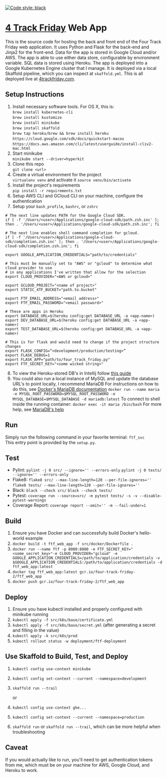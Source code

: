[![Code style: black](https://img.shields.io/badge/code%20style-black-000000.svg)](https://github.com/psf/black)

# [4 Track Friday](http://4trackfriday.com) Web App

This is the source code for hosting the back and front end of the Four Track Friday web application.
It uses Python and Flask for the back-end and Jinja2 for the front-end. Data for the app is stored 
in Google Cloud and/or AWS.
The app is able to use either data store, configurable by environment variable.
SQL data is stored using Heroku. 
The app is deployed into a Google Kubernetes Engine cluster that I manage. It is deployed via a local Skaffold
pipeline, which you can inspect at `skaffold.yml`. This is all deployed live at [4trackfriday.com](http://4trackfriday.com).

## Setup Instructions
1) Install necessary software tools. For OS X, this is:<br/>
`brew install kubernetes-cli`<br/>
`brew install kustomize`<br/>
`brew install minikube`<br/>
`brew install skaffold`<br/>
`brew tap heroku/brew && brew install heroku`<br/>
`https://cloud.google.com/sdk/docs/quickstart-macos`<br/>
`https://docs.aws.amazon.com/cli/latest/userguide/install-cliv2-mac.html`
2) Start minikube<br/>
`minikube start --driver=hyperkit`<br/>
3) Clone this repo<br/> 
`git clone <url>`
4) Create a virtual environment for the project<br/>
`virtualenv venv` and activate it `source venv/bin/activate`
5) Install the project's requirements<br/>
`pip install -r requirements.txt`
6) Setup AWS CLI and GCloud CLI on your machine, configure the authentication
7) Setup your `bash_profile`, `bashrc`, or `zshrc`
```$xslt
# The next line updates PATH for the Google Cloud SDK.
if [ -f '/Users/<user>/Applications/google-cloud-sdk/path.zsh.inc' ]; then . '/Users/<user>/Applications/google-cloud-sdk/path.zsh.inc'; fi

# The next line enables shell command completion for gcloud.
if [ -f '/Users/<user>/Applications/google-cloud-sdk/completion.zsh.inc' ]; then . '/Users/<user>/Applications/google-cloud-sdk/completion.zsh.inc'; fi

export GOOGLE_APPLICATION_CREDENTIALS="path/to/credentials"

# This must be manually set to "AWS" or "gcloud" to determine what cloud provider to use
# in any applications I've written that allow for the selection
export CLOUD_PROVIDER="<AWS or gcloud>"

export GCLOUD_PROJECT="<name of project>"
export STATIC_4TF_BUCKET="path.to.bucket"

export FTF_EMAIL_ADDRESS="<email address>"
export FTF_EMAIL_PASSWORD="<email password>"

# These are apps in Heroku
export DATABASE_URL=$(heroku config:get DATABASE_URL -a <app-name>)
export DEV_DATABASE_URL=$(heroku config:get DATABASE_URL -a <app-name>)
export TEST_DATABASE_URL=$(heroku config:get DATABASE_URL -a <app-name>)

# This is for flask and would need to change if the project structure changes
export FLASK_CONFIG=“<development/production/testing>”
export FLASK_DEBUG=1
export FLASK_APP="path/to/four_track_friday.py"
export FTF_SECRET_KEY="<some wicked string>"
```
8) To view the Heroku-stored DB's in Intellij follow [this guide](https://www.jetbrains.com/help/datagrip/how-to-connect-to-heroku-postgres.html)
8) You could also run a local instance of MySQL and update the database URL's to point locally, I recommend MariaDB
For instructions on how to do this, see [Docker's MariaDB documentation](https://hub.docker.com/_/mariadb)
`docker run --name maria -e MYSQL_ROOT_PASSWORD=$MYSQL_ROOT_PASSWORD -e MYSQL_DATABASE=$MYSQL_DATABASE -d mariadb:latest`
To connect to shell inside the running container:
`docker exec -it maria /bin/bash`
For more help, see [MariaDB's help](https://mariadb.com/kb/en/installing-and-using-mariadb-via-docker/)

## Run
Simply run the following command in your favorite terminal: `ftf_svc`<br/>
This entry point is provided by the `setup.py`.

## Test
- Pylint: `pylint -j 0 src/ --ignore='' --errors-only` `pylint -j 0 tests/ --ignore='' --errors-only`
- Flake8: `flake8 src/ --max-line-length=120 --per-file-ignores=''` `flake8 tests/ --max-line-length=120 --per-file-ignores=''`
- Black: `black --check src/` `black --check tests/`
- Pytest: `coverage run --source=src/ -m pytest tests/ -s -v --disable-pytest-warnings`
- Coverage Report: `coverage report --omit='' -m --fail-under=1`

## Build
1) Ensure you have Docker and can successfully build Docker's hello-world example
2) `docker build -t ftf_web_app -f src/docker/Dockerfile .`
3) `docker run --name ftf -p 8080:8080 -e FTF_SECRET_KEY="<some_secret_key>"-e CLOUD_PROVIDER="gcloud" -e GOOGLE_APPLICATION_CREDENTIALS=/path/to/application/credentials -v $GOOGLE_APPLICATION_CREDENTIALS:/path/to/application/credentials -d ftf_web_app:latest`
4) `docker tag ftf_web_app:latest gcr.io/four-track-friday-2/ftf_web_app`
5) `docker push gcr.io/four-track-friday-2/ftf_web_app`

## Deploy
1) Ensure you have kubectl installed and properly configured with minikube running
2) `kubectl apply -f src/k8s/base/certificate.yml`
3) `kubectl apply -f src/k8s/base/secret.yml` (after generating a secret and filling in the value)
4) `kubectl apply -k src/k8s/prod`
5) `kubectl rollout status -w deployment/ftf-deployment`

## Use Skaffold to Build, Test, and Deploy
1) `kubectl config use-context minikube`
2) `kubectl config set-context --current --namespace=development`
3) `skaffold run --trail` 

    or 

1) `kubectl config use-context gke...`
2) `kubectl config set-context --current --namespace=production`
3) `skaffold run` or `skaffold run --trail`, which can be more helpful when troubleshooting

## Caveat
If you would actually like to run, you'll need to get authentication tokens from me, which must
be on your machine for AWS, Google Cloud, and Heroku to work.
